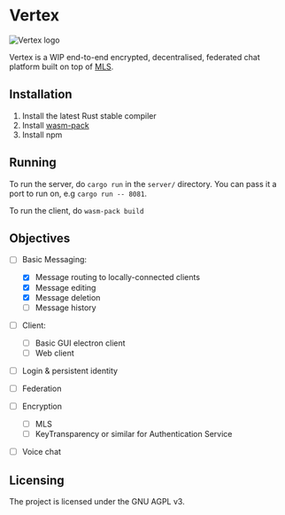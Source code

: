 # Vertex
<img alt="Vertex logo" style="text-align: center;" src="https://i.imgur.com/HcHTAYS.png"/>

Vertex is a WIP end-to-end encrypted, decentralised, federated chat platform built on top of 
[MLS](https://messaginglayersecurity.rocks).

## Installation
1. Install the latest Rust stable compiler
2. Install [wasm-pack](https://rustwasm.github.io/wasm-pack/installer/)
3. Install npm

## Running
To run the server, do `cargo run` in the `server/` directory. You can pass it a port to run on,
e.g `cargo run -- 8081`.

To run the client, do `wasm-pack build`

## Objectives

- [ ] Basic Messaging:
  - [x] Message routing to locally-connected clients
  - [x] Message editing
  - [x] Message deletion
  - [ ] Message history
- [ ] Client:
  - [ ] Basic GUI electron client
  - [ ] Web client
- [ ] Login & persistent identity
- [ ] Federation
- [ ] Encryption
  - [ ] MLS
  - [ ] KeyTransparency or similar for Authentication Service
- [ ] Voice chat


## Licensing

The project is licensed under the GNU AGPL v3.
